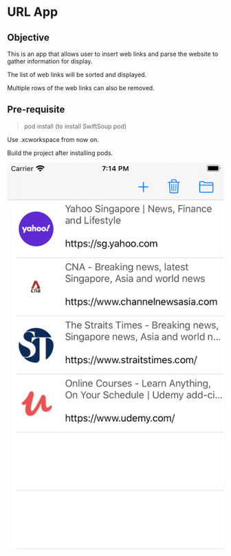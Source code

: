 #  URL App

## Objective

This is an app that allows user to insert web links and parse the website to gather information for display.

The list of web links will be sorted and displayed. 

Multiple rows of the web links can also be removed.

## Pre-requisite

>pod install
(to install SwiftSoup pod)

Use .xcworkspace from now on.

Build the project after installing pods.


![Screenshot](Documentation/Simulator.png)
